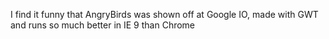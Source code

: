 <!--
id: 5498545758
link: http://kevinisom.info/post/5498545758/i-find-it-funny-that-angrybirds-was-shown-off-at
slug: i-find-it-funny-that-angrybirds-was-shown-off-at
date: Sun May 15 2011 19:26:11 GMT+1200 (NZST)
raw: {"blog_name":"kevinisom","id":5498545758,"post_url":"http://kevinisom.info/post/5498545758/i-find-it-funny-that-angrybirds-was-shown-off-at","slug":"i-find-it-funny-that-angrybirds-was-shown-off-at","type":"text","date":"2011-05-15 07:26:11 GMT","timestamp":1305444371,"state":"published","format":"html","reblog_key":"p1db4J5X","tags":[],"short_url":"http://tmblr.co/Zw68Yy57lIPU","highlighted":[],"feed_item":"http://twitter.com/kev_nz/statuses/69302504063647744","from_feed_id":"650289","note_count":0,"title":null,"body":"<p>I find it funny that AngryBirds was shown off at Google IO, made with GWT and runs so much better in IE 9 than Chrome</p>"}
publish: 2011-05-015
tags: 
title: null
-->


I find it funny that AngryBirds was shown off at Google IO, made with
GWT and runs so much better in IE 9 than Chrome



